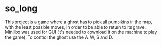 # so_long

This project is a game where a ghost has to pick all pumpikins in the map, with the least possible moves, in order to be able to return to its grave.
Minilibx was used for GUI (it's needed to download it on the machine to play the game).
To control the ghost use the A, W, S and D.
